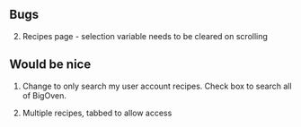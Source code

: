 Bugs
----

2. Recipes page - selection variable needs to be cleared on scrolling


Would be nice
-------------

1. Change to only search my user account recipes. Check box to search all of BigOven.

2. Multiple recipes, tabbed to allow access